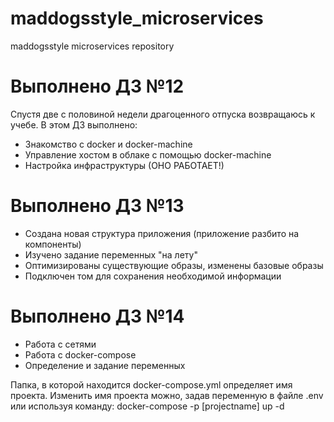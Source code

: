 # maddogsstyle_microservices
maddogsstyle microservices repository

# Выполнено ДЗ №12
Спустя две с половиной недели драгоценного отпуска возвращаюсь к учебе.
В этом ДЗ выполнено:
 - Знакомство с docker и docker-machine
 - Управление хостом в облаке с помощью docker-machine
 - Настройка инфраструктуры (ОНО РАБОТАЕТ!)

# Выполнено ДЗ №13
 - Создана новая структура приложения (приложение разбито на компоненты)
 - Изучено задание переменных "на лету"
 - Оптимизированы существующие  образы, изменены базовые образы
 - Подключен том для сохранения необходимой информации

# Выполнено ДЗ №14
 - Работа с сетями
 - Работа с docker-compose
 - Определение и задание переменных
 
Папка, в которой находится docker-compose.yml определяет имя проекта. 
Изменить имя проекта можно, задав переменную в файле .env или используя команду:
docker-compose -p [projectname] up -d
